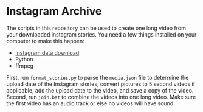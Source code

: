 # Instagram Archive
The scripts in this repository can be used to create one long video from your downloaded instagram stories.
You need a few things installed on your computer to make this happen:
  - [Instagram data download](https://www.cnet.com/how-to/how-to-download-all-your-instagram-data/)
  - Python
  - ffmpeg

First, run `format_stories.py` to parse the `media.json` file to determine the upload date of the Instagram stories, convert pictures to 5 second videos if applicable, add the upload date to the video, and save a copy of the video.
Second, run `join.bat` to combine the videos into one long video.
Make sure the first video has an audio track or else no videos will have sound.
